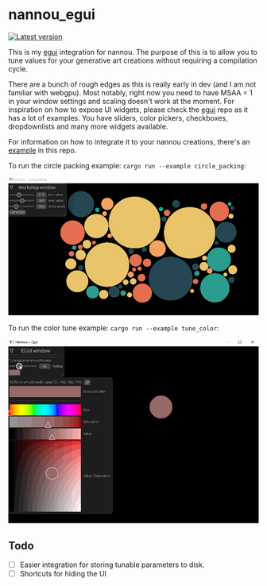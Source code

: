 # nannou_egui
[![Latest version](https://img.shields.io/crates/v/nannou_egui.svg)](https://crates.io/crates/nannou_egui)


This is my [egui] integration for nannou. The purpose of this is to allow you to tune values for your generative art creations without requiring a compilation cycle.

There are a bunch of rough edges as this is really early in dev (and I am not familiar with webgpu).
Most notably, right now you need to have MSAA = 1 in your window settings and scaling doesn't work at the moment. 
For inspiration on how to expose UI widgets, please check the [egui] repo as it has a lot of examples. You have sliders, color pickers, checkboxes, dropdownlists and many more widgets available.

For information on how to integrate it to your nannou creations, there's an [example] in this repo.

To run the circle packing example: `cargo run --example circle_packing`:  

![](https://github.com/AlexEne/nannou_egui/blob/main/media/circle_packing.gif)


To run the color tune example: `cargo run --example tune_color`:

![](https://github.com/AlexEne/nannou_egui/blob/main/media/tune_egui.gif)

## Todo
- [ ] Easier integration for storing tunable parameters to disk.
- [ ] Shortcuts for hiding the UI

[egui]: https://github.com/emilk/egui
[example]: https://github.com/AlexEne/nannou_egui/tree/main/nannou_egui_example

